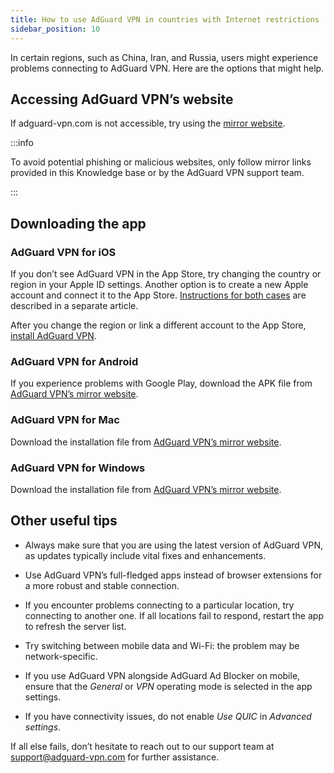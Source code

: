 ```yaml
---
title: How to use AdGuard VPN in countries with Internet restrictions
sidebar_position: 10
---
```


In certain regions, such as China, Iran, and Russia, users might experience problems connecting to AdGuard VPN. Here are the options that might help.

## Accessing AdGuard VPN’s website

If adguard-vpn.com is not accessible, try using the [mirror website](http://adguardvpn-help.org/).

:::info

To avoid potential phishing or malicious websites, only follow mirror links provided in this Knowledge base or by the AdGuard VPN support team.

:::

## Downloading the app

### AdGuard VPN for iOS

If you don’t see AdGuard VPN in the App Store, try changing the country or region in your Apple ID settings. Another option is to create a new Apple account and connect it to the App Store. [Instructions for both cases](/adguard-vpn-for-ios/solving-problems/app-store) are described in a separate article.

After you change the region or link a different account to the App Store, [install AdGuard VPN](https://apps.apple.com/us/app/adguard-vpn-unlimited-fast/id1525373602).

### AdGuard VPN for Android

If you experience problems with Google Play, download the APK file from [AdGuard VPN’s mirror website](http://adguardvpn-help.org/android/overview.html).

### AdGuard VPN for Mac

Download the installation file from [AdGuard VPN’s mirror website](http://adguardvpn-help.org/windows/overview.html).

### AdGuard VPN for Windows

Download the installation file from [AdGuard VPN’s mirror website](http://adguardvpn-help.org/mac/overview.html).

## Other useful tips

- Always make sure that you are using the latest version of AdGuard VPN, as updates typically include vital fixes and enhancements.

- Use AdGuard VPN’s full-fledged apps instead of browser extensions for a more robust and stable connection.

- If you encounter problems connecting to a particular location, try connecting to another one. If all locations fail to respond, restart the app to refresh the server list.

- Try switching between mobile data and Wi-Fi: the problem may be network-specific.

- If you use AdGuard VPN alongside AdGuard Ad Blocker on mobile, ensure that the *General* or *VPN* operating mode is selected in the app settings.

- If you have connectivity issues, do not enable *Use QUIC* in *Advanced settings*.

If all else fails, don’t hesitate to reach out to our support team at <support@adguard-vpn.com> for further assistance.

